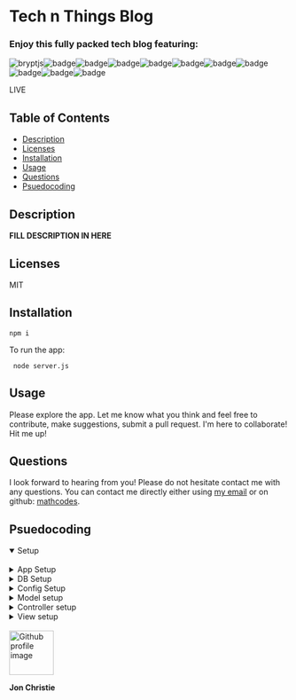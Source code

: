 # Tech n Things Blog

### Enjoy this fully packed tech blog featuring:
![bryptjs](https://img.shields.io/badge/bcryptjs-2.4.3-brightgreen)![badge](https://img.shields.io/badge/handlebars-5.3.4-green)![badge](https://img.shields.io/badge/connect_session_sequelize-7.1.2-yellowgreen)![badge](https://img.shields.io/badge/dotenv-10.0.0-yellow)![badge](https://img.shields.io/badge/express-4.17.1-orange)![badge](https://img.shields.io/badge/express_handlebars-5.3.4-red)![badge](https://img.shields.io/badge/express_session-1.17.2-lightgrey)![badge](https://img.shields.io/badge/find_config-1.0.0-blue)![badge](https://img.shields.io/badge/mysql2-2.3.0-purple)![badge](https://img.shields.io/badge/mysql2-10.2.2-green)![badge](https://img.shields.io/badge/sequelize-6.6.5-yellowgreen)

LIVE

## Table of Contents
  - [Description](#description)
  - [Licenses](#licenses)
  - [Installation](#installation)
  - [Usage](#usage)
  - [Questions](#questions)
  - [Psuedocoding](#psuedocoding)

## Description

**FILL DESCRIPTION IN HERE**
 

## Licenses  
MIT

## Installation
```
npm i
```

To run the app:
```
 node server.js
```

## Usage
Please explore the app. Let me know what you think and feel free to contribute, make suggestions, submit a pull request. I'm here to collaborate! Hit me up!

## Questions
I look forward to hearing from you! Please do not hesitate contact me with any questions. You can contact me directly either using [my email](mailto:nothingbutgoodthoughts@comcast.net) or on github: [mathcodes](https://github.com/aod1411).

## Psuedocoding
<details open><summary>Setup</summary>

<br>
<details><summary>App Setup</summary>

<br>

- [x] Create a GitHub repo called `coder` and clone it to your computer.

- [x] Make a package.json file by running `npm init` from the command line.

- [x] Install the Express npm package: `npm install express`.

- [x] Create a server.js file.

- [x] Install the Handlebars npm package: `npm install express-handlebars`.

- [x] Install MySQL npm package: `npm install mysql`.

- [x] Require the following npm packages inside of the server.js file:
   * express
</details>
<details><summary>DB Setup</summary>

<br>
- [x] Inside your `coder` directory, create a folder named `db`.

- [ ] In the `db` folder, create a file named `schema.sql`. Write SQL queries this file that do the following:

   - [x] Create the `coders_db`.
   - [x] Switch to or use the `coders_db`.
   - [x] Create a `coders` table with these fields:
     - [x] **id**: an auto incrementing int that serves as the primary key.
     - [x] **coder_name**: a string.
     - [x] **devoured**: a boolean.



- [x] Still in the `db` folder, create a `seeds.sql` file. In this file, write insert queries to populate the `coders` table with at least three entries.

- [x] Run the `schema.sql` and `seeds.sql` files into the mysql server from the command line

- [x] Now you're going to run these SQL files.

- [x] Make sure you're in the `db` folder of your app.

- [x] Start MySQL command line tool and login: `mysql -u root -p`.

   - [x] With the `mysql>` command line tool running, enter the command `source schema.sql`. This will run your schema file and all of the queries in it -- in other words, you'll be creating your database.

   - [x] Now insert the entries you defined in `seeds.sql` by running the file: `source seeds.sql`.

   - [x] Close out of the MySQL command line tool: `exit`.
</details>

<details><summary>Config Setup</summary>

<br>

- [x] Inside your `coder` directory, create a folder named `config`.

- [x] Create a `connection.js` file inside `config` directory.

   - [x] Inside the `connection.js` file, setup the code to connect Node to MySQL.

   - [x] Export the connection.

- [x] Create an `orm.js` file inside `config` directory.

   - [x] Import (require) `connection.js` into `orm.js`

   - [x] In the `orm.js` file, create the methods that will execute the necessary MySQL commands in the controllers. These are the methods you will need to use in order to retrieve and store data in your database.

     - [x] `selectAll()` - used "all" as here
     - [x] `insertOne()` - used "create" as here
     - [x] `updateOne()` - used "add" as here

   - [x] Export the ORM object in `module.exports`.
</details>

<details><summary>Model setup</summary>

<br>

- [x] Inside your `coder` directory, create a folder named `models`.

- [x] In `models`, make a `coder.js` file.

    - [x] Inside `coder.js`, import `orm.js` into `coder.js`

    - [x] Also inside `coder.js`, create the code that will call the ORM functions using coder specific input for the ORM.

    - [x] Export at the end of the `coder.js` file.
</details>

<details><summary>Controller setup</summary>

<br>

- [x] Inside your `coder` directory, create a folder named `controllers`.

- [x] In `controllers`, create the `coders_controller.js` file.

- [x] Inside the `coders_controller.js` file, import the following:

   - [x] Express
   - [x] `coder.js`

- [x] Create the `router` for the app, and export the `router` at the end of your file.
</details>

<details><summary>View setup</summary>

<br>

- [x] Inside your `coder` directory, create a folder named `views`.

   - [x] Create the `index.handlebars` file inside `views` directory.

   - [x] Create the `layouts` directory inside `views` directory.

     - [x] Create the `main.handlebars` file inside `layouts` directory.

     - [x] Setup the `main.handlebars` file so it's able to be used by Handlebars.

     - [x] Setup the `index.handlebars` to have the template that Handlebars can render onto.

     - [x] Create a button in `index.handlebars` that will submit the user input into the database.
</details>
<br>
</details>
<img src ="https://avatars0.githubusercontent.com/u/17928947?v=4" alt="Github profile image" width="80px" height="80px" />

__Jon Christie__ 
